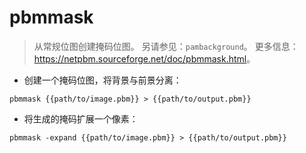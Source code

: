 # pbmmask

> 从常规位图创建掩码位图。
> 另请参见：`pambackground`。
> 更多信息：<https://netpbm.sourceforge.net/doc/pbmmask.html>。

- 创建一个掩码位图，将背景与前景分离：

`pbmmask {{path/to/image.pbm}} > {{path/to/output.pbm}}`

- 将生成的掩码扩展一个像素：

`pbmmask -expand {{path/to/image.pbm}} > {{path/to/output.pbm}}`